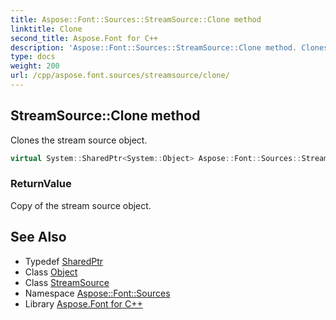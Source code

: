 ```yaml
---
title: Aspose::Font::Sources::StreamSource::Clone method
linktitle: Clone
second_title: Aspose.Font for C++
description: 'Aspose::Font::Sources::StreamSource::Clone method. Clones the stream source object in C++.'
type: docs
weight: 200
url: /cpp/aspose.font.sources/streamsource/clone/
---
```

## StreamSource::Clone method


Clones the stream source object.

```cpp
virtual System::SharedPtr<System::Object> Aspose::Font::Sources::StreamSource::Clone()=0
```


### ReturnValue

Copy of the stream source object.

## See Also

* Typedef [SharedPtr](../../../system/sharedptr/)
* Class [Object](../../../system/object/)
* Class [StreamSource](../)
* Namespace [Aspose::Font::Sources](../../)
* Library [Aspose.Font for C++](../../../)
